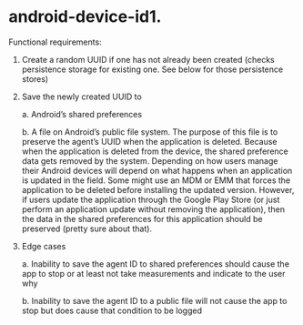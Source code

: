 # android-device-id1. 

Functional requirements:

1. Create a random UUID if one has not already been created (checks persistence storage for existing one. See below for those persistence stores)

2. Save the newly created UUID to
    
    a. Android’s shared preferences
    
    b. A file on Android’s public file system. The purpose of this file is to preserve the agent’s 
       UUID when the application is deleted. Because when the application is deleted from the device, 
       the shared preference data gets removed by the system. Depending on how users manage their 
       Android devices will depend on what happens when an application is updated in the field. Some 
       might use an MDM or EMM that forces the application to be deleted before installing the updated 
       version. However, if users update the application through the Google Play Store (or just 
       perform an application update without removing the application), then the data in the shared 
       preferences for this application should be preserved (pretty sure about that).

3. Edge cases
    
    a. Inability to save the agent ID to shared preferences should cause the app to stop or at least not take measurements and indicate to the user why
    
    b. Inability to save the agent ID to a public file will not cause the app to stop but does cause that condition to be logged
